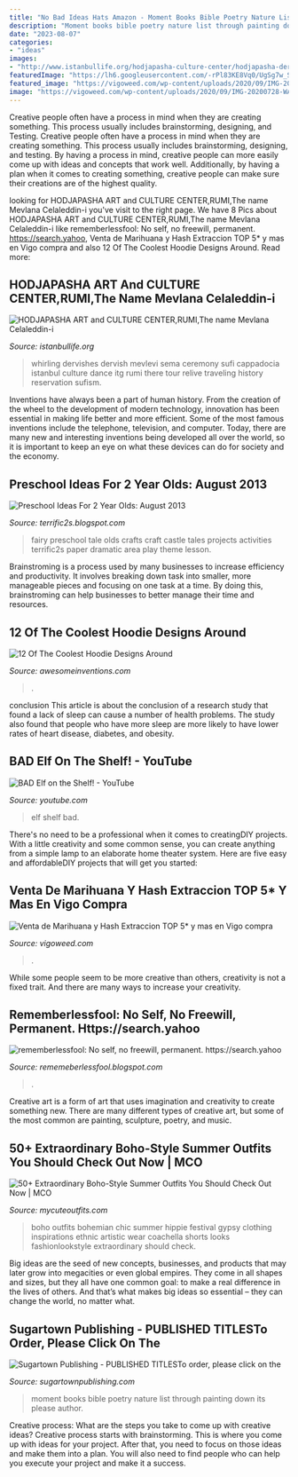 ```yaml
---
title: "No Bad Ideas Hats Amazon - Moment Books Bible Poetry Nature List Through Painting Down Its Please Author"
description: "Moment books bible poetry nature list through painting down its please author"
date: "2023-08-07"
categories:
- "ideas"
images:
- "http://www.istanbullife.org/hodjapasha-culture-center/hodjapasha-dervish-show4-small.jpg"
featuredImage: "https://lh6.googleusercontent.com/-rPl83KE8Vq0/UgSg7w_SMaI/AAAAAAAAEDY/2ry14dmwHlQ/s640/blogger-image-140077300.jpg"
featured_image: "https://vigoweed.com/wp-content/uploads/2020/09/IMG-20200728-WA0040.jpg"
image: "https://vigoweed.com/wp-content/uploads/2020/09/IMG-20200728-WA0040.jpg"
---
```



Creative people often have a process in mind when they are creating something. This process usually includes brainstorming, designing, and Testing.
Creative people often have a process in mind when they are creating something. This process usually includes brainstorming, designing, and testing. By having a process in mind, creative people can more easily come up with ideas and concepts that work well. Additionally, by having a plan when it comes to creating something, creative people can make sure their creations are of the highest quality.

	

		
looking for HODJAPASHA ART and CULTURE CENTER,RUMI,The name Mevlana Celaleddin-i you've visit to the right page. We have 8 Pics about HODJAPASHA ART and CULTURE CENTER,RUMI,The name Mevlana Celaleddin-i like rememberlessfool: No self, no freewill, permanent. https://search.yahoo, Venta de Marihuana y Hash Extraccion TOP 5* y mas en Vigo compra and also 12 Of The Coolest Hoodie Designs Around. Read more:
		
    
## HODJAPASHA ART And CULTURE CENTER,RUMI,The Name Mevlana Celaleddin-i

<img loading=lazy src="http://www.istanbullife.org/hodjapasha-culture-center/hodjapasha-dervish-show4-small.jpg" onerror="this.onerror=null;this.src='https://tse4.mm.bing.net/th?id=OIP.rKBOiF7-j_L8PATMJQvbBgAAAA&amp;pid=15.1';" alt="HODJAPASHA ART and CULTURE CENTER,RUMI,The name Mevlana Celaleddin-i">

_Source: istanbullife.org_

>whirling dervishes dervish mevlevi sema ceremony sufi cappadocia istanbul culture dance itg rumi there tour relive traveling history reservation sufism. 

	

Inventions have always been a part of human history. From the creation of the wheel to the development of modern technology, innovation has been essential in making life better and more efficient. Some of the most famous inventions include the telephone, television, and computer. Today, there are many new and interesting inventions being developed all over the world, so it is important to keep an eye on what these devices can do for society and the economy.

    
## Preschool Ideas For 2 Year Olds: August 2013

<img loading=lazy src="https://lh6.googleusercontent.com/-rPl83KE8Vq0/UgSg7w_SMaI/AAAAAAAAEDY/2ry14dmwHlQ/s640/blogger-image-140077300.jpg" onerror="this.onerror=null;this.src='https://tse2.mm.bing.net/th?id=OIP.8w1teQObuDPvlLTy_-9rnwHaFj&amp;pid=15.1';" alt="Preschool Ideas For 2 Year Olds: August 2013">

_Source: terrific2s.blogspot.com_

>fairy preschool tale olds crafts craft castle tales projects activities terrific2s paper dramatic area play theme lesson. 

	

Brainstroming is a process used by many businesses to increase efficiency and productivity. It involves breaking down task into smaller, more manageable pieces and focusing on one task at a time. By doing this, brainstroming can help businesses to better manage their time and resources.

    
## 12 Of The Coolest Hoodie Designs Around

<img loading=lazy src="https://www.awesomeinventions.com/wp-content/uploads/2015/09/hoodie-oct.jpg" onerror="this.onerror=null;this.src='https://tse2.mm.bing.net/th?id=OIP.ZjeStz1BB_9XS0mgk23wqgHaHH&amp;pid=15.1';" alt="12 Of The Coolest Hoodie Designs Around">

_Source: awesomeinventions.com_

>. 

	

conclusion
This article is about the conclusion of a research study that found a lack of sleep can cause a number of health problems. The study also found that people who have more sleep are more likely to have lower rates of heart disease, diabetes, and obesity.

    
## BAD Elf On The Shelf! - YouTube

<img loading=lazy src="https://i.ytimg.com/vi/h6o1S3o0C4c/hqdefault.jpg" onerror="this.onerror=null;this.src='https://tse4.mm.bing.net/th?id=OIP.qb2ejMUHo9Y5zYzTajmEewHaFj&amp;pid=15.1';" alt="BAD Elf on the Shelf! - YouTube">

_Source: youtube.com_

>elf shelf bad. 

	

There's no need to be a professional when it comes to creatingDIY projects. With a little creativity and some common sense, you can create anything from a simple lamp to an elaborate home theater system. Here are five easy and affordableDIY projects that will get you started: 

    
## Venta De Marihuana Y Hash Extraccion TOP 5* Y Mas En Vigo Compra

<img loading=lazy src="https://vigoweed.com/wp-content/uploads/2020/09/IMG-20200728-WA0040.jpg" onerror="this.onerror=null;this.src='https://tse2.mm.bing.net/th?id=OIP.pECiQiyUp9lH-A2BKW5X7QHaJ4&amp;pid=15.1';" alt="Venta de Marihuana y Hash Extraccion TOP 5* y mas en Vigo compra">

_Source: vigoweed.com_

>. 

	

While some people seem to be more creative than others, creativity is not a fixed trait. And there are many ways to increase your creativity.

    
## Rememberlessfool: No Self, No Freewill, Permanent. Https://search.yahoo

<img loading=lazy src="https://1.bp.blogspot.com/-PFsnpVk_dL4/XkHvB3dar8I/AAAAAAAAclA/aPQLMYwuSbw5uON040Q9_DEqwhYK1e8CACLcBGAsYHQ/s1600/Untitled430.png" onerror="this.onerror=null;this.src='https://tse1.mm.bing.net/th?id=OIP.O7__VeO_Iysmd6yZRBpOqgHaEK&amp;pid=15.1';" alt="rememberlessfool: No self, no freewill, permanent. https://search.yahoo">

_Source: rememeberlessfool.blogspot.com_

>. 

	

Creative art is a form of art that uses imagination and creativity to create something new. There are many different types of creative art, but some of the most common are painting, sculpture, poetry, and music.

    
## 50+ Extraordinary Boho-Style Summer Outfits You Should Check Out Now | MCO

<img loading=lazy src="https://mycuteoutfits.com/wp-content/uploads/2017/07/0def7b84e1fcc8c29d3c6d15a2d055be.jpg" onerror="this.onerror=null;this.src='https://tse1.mm.bing.net/th?id=OIP.J20oNHi5PDZbKs1vdg4zYQHaLH&amp;pid=15.1';" alt="50+ Extraordinary Boho-Style Summer Outfits You Should Check Out Now | MCO">

_Source: mycuteoutfits.com_

>boho outfits bohemian chic summer hippie festival gypsy clothing inspirations ethnic artistic wear coachella shorts looks fashionlookstyle extraordinary should check. 

	

Big ideas are the seed of new concepts, businesses, and products that may later grow into megacities or even global empires. They come in all shapes and sizes, but they all have one common goal: to make a real difference in the lives of others. And that’s what makes big ideas so essential – they can change the world, no matter what.

    
## Sugartown Publishing - PUBLISHED TITLESTo Order, Please Click On The

<img loading=lazy src="http://sugartownpublishing.com/yahoo_site_admin/assets/images/It_Lasts_a_Moment_Horse_Final_Cover.336114602_std.jpg" onerror="this.onerror=null;this.src='https://tse4.mm.bing.net/th?id=OIP.jJweOkIiFGn-a352LxDA6wAAAA&amp;pid=15.1';" alt="Sugartown Publishing - PUBLISHED TITLESTo order, please click on the">

_Source: sugartownpublishing.com_

>moment books bible poetry nature list through painting down its please author. 

	

Creative process: What are the steps you take to come up with creative ideas?
Creative process starts with brainstorming. This is where you come up with ideas for your project. After that, you need to focus on those ideas and make them into a plan. You will also need to find people who can help you execute your project and make it a success.


